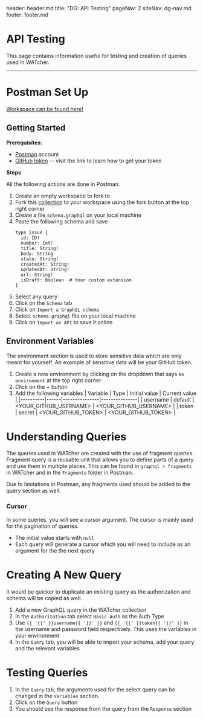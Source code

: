 <frontmatter>
  header: header.md
  title: "DG: API Testing"
  pageNav: 2
  siteNav: dg-nav.md
  footer: footer.md
</frontmatter>

# API Testing

This page contains information useful for testing and creation of queries used in WATcher.

-------------------------------------------------------------------------------------

# Postman Set Up

[Workspace can be found here!](https://www.postman.com/orange-station-77364/watcher/overview)

## Getting Started

**Prerequisites:**
* [Postman](https://www.postman.com/) account
* [GitHub token](https://www.postman.com/) -- visit the link to learn how to get your token

**Steps**

<box type="tip" seamless>

All the following actions are done in Postman.
</box>

1. Create an empty workspace to fork to
1. Fork this [collection](https://www.postman.com/orange-station-77364/watcher/collection/67d861f681942940507d4259) to your workspace using the fork button at the top right corner
1. Create a file `schema.graphql` on your local machine
1. Paste the following schema and save
    ```
    type Issue {
      id: ID!
      number: Int!
      title: String!
      body: String
      state: String!
      createdAt: String!
      updatedAt: String!
      url: String!
      isDraft: Boolean  # Your custom extension
    }
    ```
1. Select any query
1. Click on the `Schema` tab
1. Click on `Import a GraphQL schema`
1. Select `schema.graphql` file on your local machine
1. Click on `Import as API` to save it online

## Environment Variables

<box type="tip" seamless>

The environment section is used to store sensitive data which are only meant for yourself. An example of sensitive data will be your GitHub token.
</box>

1. Create a new environment by clicking on the dropdown that says `No environment` at the top right corner
1. Click on the + button
1. Add the following variables
   | Variable | Type | Initial value | Current value |
   |----------|------|---------------|---------------|
   | username | default | <YOUR_GITHUB_USERNAME> | <YOUR_GITHUB_USERNAME> |
   | token    | secret  | <YOUR_GITHUB_TOKEN> | <YOUR_GITHUB_TOKEN> |

# Understanding Queries

The queries used in WATcher are created with the use of fragment queries. Fragment query is a reusable unit that allows you to define parts of a query and use them in multiple places. This can be found in `graphql > fragments` in WATcher and in the `Fragments` folder in Postman.

Due to limitations in Postman, any fragments used should be added to the query section as well.

### Cursor

In some queries, you will see a cursor argument. The cursor is mainly used for the pagination of queries.
* The initial value starts with `null`
* Each query will generate a cursor which you will need to include as an argument for the the next query

# Creating A New Query
<box type="tip" seamless>

It would be quicker to duplicate an existing query as the authorization and schema will be copied as well.

</box>

1. Add a new GraphQL query in the WATcher collection
1. In the `Authorization` tab select `Basic Auth` as the Auth Type
1. Use `{{ '{{' }}username{{ '}}' }}` and `{{ '{{' }}token{{ '}}' }}` in the username and password field respectively. This uses the variables in your environment
1. In the `Query` tab, you will be able to import your schema, add your query and the relevant variables

# Testing Queries
1. In the `Query` tab, the arguments used for the select query can be changed in the `Variables` section.
1. Click on the `Query` button
1. You should see the response from the query from the `Response` section
